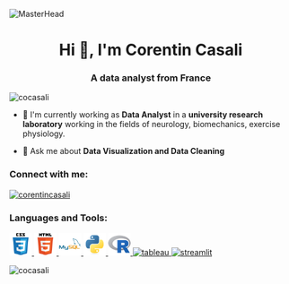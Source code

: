 ![MasterHead](https://www.hays.fr/documents/14951101/25383852/Image_Tech_Job_Data_Analyst_Science_LandingPage.jpg/d88aefb5-1965-1946-7720-1dc3f0e5f2a4?t=1628242698493)
<h1 align="center">Hi 👋, I'm Corentin Casali</h1>
<h3 align="center">A data analyst from France</h3>

<p align="left"> <img src="https://komarev.com/ghpvc/?username=cocasali&label=Profile%20views&color=0e75b6&style=flat" alt="cocasali" /> </p>

- 📌 I'm currently working as **Data Analyst** in a **university research laboratory** working in the fields of neurology, biomechanics, exercise physiology.

- 💬 Ask me about **Data Visualization and Data Cleaning**

<h3 align="left">Connect with me:</h3>
<p align="left">
<a href="https://linkedin.com/in/corentincasali" target="blank"><img align="center" src="https://raw.githubusercontent.com/rahuldkjain/github-profile-readme-generator/master/src/images/icons/Social/linked-in-alt.svg" alt="corentincasali" height="30" width="40" /></a>
</p>

<h3 align="left">Languages and Tools:</h3>
<p align="left">
  <a href="https://www.w3schools.com/css/" target="_blank" rel="noreferrer">
    <img
      src="https://raw.githubusercontent.com/devicons/devicon/master/icons/css3/css3-original-wordmark.svg"
      alt="css3"
      width="40"
      height="40"
    />
  </a>
  <a href="https://www.w3.org/html/" target="_blank" rel="noreferrer">
    <img
      src="https://raw.githubusercontent.com/devicons/devicon/master/icons/html5/html5-original-wordmark.svg"
      alt="html5"
      width="40"
      height="40"
    />
  </a>
  <a href="https://www.mysql.com/" target="_blank" rel="noreferrer">
    <img
      src="https://raw.githubusercontent.com/devicons/devicon/master/icons/mysql/mysql-original-wordmark.svg"
      alt="mysql"
      width="40"
      height="40"
    />
  </a>
  <a href="https://www.python.org" target="_blank" rel="noreferrer">
    <img
      src="https://raw.githubusercontent.com/devicons/devicon/master/icons/python/python-original.svg"
      alt="python"
      width="40"
      height="40"
    />
  </a>
  <a href="https://www.r-project.org/" target="_blank" rel="noreferrer">
    <img
      src="https://raw.githubusercontent.com/devicons/devicon/master/icons/r/r-original.svg"
      alt="r"
      width="40"
      height="40"
    />
  </a>
  <a href="https://www.tableau.com/" target="_blank" rel="noreferrer">
    <img
      src="https://cdn.worldvectorlogo.com/logos/tableau-software.svg"
      alt="tableau"
      width="40"
      height="40"
    />
  </a>
  <a href="https://streamlit.io/" target="_blank" rel="noreferrer">
    <img
      src="https://streamlit.io/images/brand/streamlit-mark-color.svg"
      alt="streamlit"
      width="40"
      height="40"
    />
  </a>
</p>

<p><img align="center" src="https://github-readme-stats.vercel.app/api/top-langs?username=cocasali&show_icons=true&locale=en&layout=compact" alt="cocasali" /></p>
